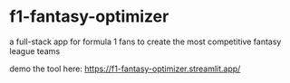 # f1-fantasy-optimizer
a full-stack app for formula 1 fans to create the most competitive fantasy league teams

demo the tool here: https://f1-fantasy-optimizer.streamlit.app/
